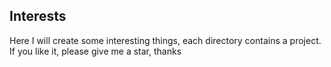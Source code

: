 ## Interests
Here I will create some interesting things, each directory contains a project. If you like it, please give me a star, thanks